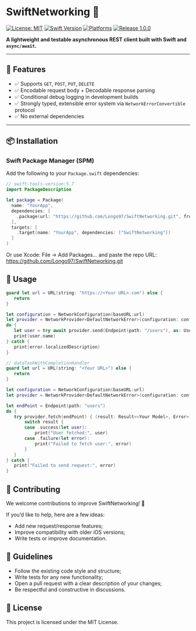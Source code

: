 # SwiftNetworking 🚀

[![License: MIT](https://img.shields.io/badge/License-MIT-blue.svg)](LICENSE)
[![Swift Version](https://img.shields.io/badge/Swift-5.7-blue.svg)](https://swift.org)
[![Platforms](https://img.shields.io/badge/Platforms-iOS%2013%2B%20-brightgreen.svg)]()
[![Release 1.0.0](https://img.shields.io/badge/release-1.1.0-blue.svg)]()

**A lightweight and testable asynchronous REST client built with Swift and `async/await`.**

---

## 🔧 Features

- ✅ Supports `GET`, `POST`, `PUT`, `DELETE`
- ✅ Encodable request body + Decodable response parsing
- ✅ Conditional debug logging in development builds
- ✅ Strongly typed, extensible error system via `NetworkErrorConvertible` protocol
- ✅ No external dependencies

---

## 📦 Installation

### Swift Package Manager (SPM)

Add the following to your `Package.swift` dependencies:

```swift
// swift-tools-version:5.7
import PackageDescription

let package = Package(
  name: "YourApp",
  dependencies: [
    .package(url: "https://github.com/Longo97/SwiftNetworking.git", from: "1.0.0")
  ],
  targets: [
    .target(name: "YourApp", dependencies: ["SwiftNetworking"])
  ]
)
```

Or use Xcode:
File → Add Packages…
 and paste the repo URL: https://github.com/Longo97/SwiftNetworking.git

 ## 🚀 Usage
 ```swift
guard let url = URL(string: "https://<Your URL>.com") else {
    return
}

let configuration = NetworkConfiguration(baseURL:url)
let provider = NetworkProvider<DefaultNetworkError>(configuration: configuration)
do {
    let user = try await provider.send(Endpoint(path: "/users"), as: User.self) // <User> is the Model
    print(user.name)
} catch {
    print(error.localizedDescription)
}

// dataTaskWithCompletionHandler
guard let url = URL(string: "<Your URL>") else {
    return
}

let configuration = NetworkConfiguration(baseURL:url)
let provider = NetworkProvider<DefaultNetworkError>(configuration: configuration)

let endPoint = Endpoint(path: "users")
do {
    try provider.fetch(endPoint) { (result: Result<<Your Model>, Error>) in
        switch result {
        case .success(let user):
            print("User fetched:", user)
        case .failure(let error):
            print("Failed to fetch user:", error)
        }
    }
} catch {
    print("Failed to send request:", error)
}

```

## 🙌 Contributing
We welcome contributions to improve SwiftNetworking! 🚀

If you’d like to help, here are a few ideas:
- Add new request/response features;
- Improve compatibility with older iOS versions;
- Write tests or improve documentation.

## 📐 Guidelines
- Follow the existing code style and structure;
- Write tests for any new functionality;
- Open a pull request with a clear description of your changes;
- Be respectful and constructive in discussions.

## 📄 License
This project is licensed under the MIT License.

